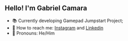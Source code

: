 ## Hello! I'm Gabriel Camara 

- 📚 Currently developing Gamepad Jumpstart Project;
- 💬 How to reach me: [Instagram](https://www.instagram.com/gabrielgomescamara_/) and [Linkedin](https://www.linkedin.com/in/gabriel-camara-2410b3277/)
- 🌱 Pronouns: He/Him
